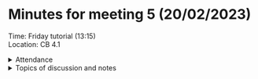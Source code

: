 # Minutes for meeting 5 (20/02/2023)
Time: Friday tutorial (13:15) <br>
Location: CB 4.1

<details><summary>Attendance</summary><p>
  
  - Alexander Agafonov	
  - Thomas Canning	
  - Artiom	Casian	
  - ~Arthur	Chen~
  - Alex	Clarke	
  - Harry Crane

</p></details>

<details><summary>Topics of discussion and notes</summary><p>
  
  - Discussion of what everyone will do in the first sprint <br>
    Thomas - Login/signup GUI and Menu GUI
    Harry - Backend for account information
    (INSERT HERE WHAT YOU ARE DOING)
  
  - Explanation of how the code is organised <br>
    Main is the entry point of the program which creates an instance of MainFrame. MainFrame extends JFrame, and when the program is run an instance of StartPage(which extends MainGUIPanel) is added to the frame. StartPage switches between the various classes that extend JPanel to provide a GUI for logging in and creating an account. After the user logs in, MainFrame removes StartPage and adds MainPage which is the GUI for the main program (also extends MainGUIPanel). MainPage initially adds an instance of Menu where the user is able to go to any of the pages of the app (Food, Exercise, Sleep). When the user presses at button in Menu, MainPage removes the panel it is displaying and adds the newly selected panel.
  
  - Design initial program <br>
An initial design of the program to be implemented in Sprint 1 has been created as a powerpoint in ProjectInformation

  
</p></details>


